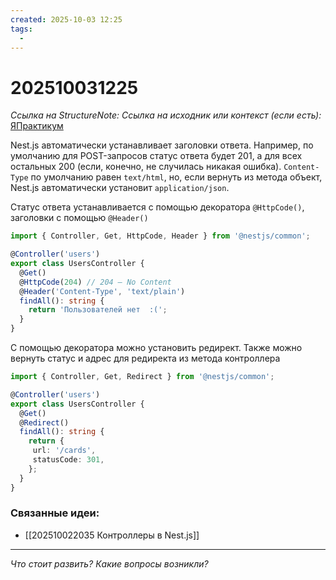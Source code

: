 ```yaml
---
created: 2025-10-03 12:25
tags:
  -
---
```

# 202510031225
*Ссылка на StructureNote:*
*Ссылка на исходник или контекст (если есть):* [ЯПрактикум](https://practicum.yandex.ru/learn/backend-nodejs/courses/a4214ab0-2146-4152-b90e-651bf4c7ca5e/sprints/564244/topics/1df920a3-5c6a-4fcd-884c-0f66136c2b56/lessons/c38ca5aa-94de-4791-ab42-75f56d3ae370/)


Nest.js автоматически устанавливает заголовки ответа. Например, по умолчанию для POST-запросов статус ответа будет 201, а для всех остальных 200 (если, конечно, не случилась никакая ошибка). `Content-Type` по умолчанию равен `text/html`, но, если вернуть из метода объект, Nest.js автоматически установит `application/json`.

Статус ответа устанавливается с помощью декоратора `@HttpCode()`, заголовки с помощью `@Header()`
```ts
import { Controller, Get, HttpCode, Header } from '@nestjs/common';

@Controller('users')
export class UsersController {
  @Get()
  @HttpCode(204) // 204 — No Content
  @Header('Content-Type', 'text/plain')
  findAll(): string {
    return 'Пользователей нет  :(';
  }
}
```
C помощью декоратора можно установить редирект. Также можно вернуть статус и адрес для редиректа из метода контроллера
```ts
import { Controller, Get, Redirect } from '@nestjs/common';

@Controller('users')
export class UsersController {
  @Get()
  @Redirect()
  findAll(): string {
    return {
     url: '/cards',
     statusCode: 301, 
    };
  }
}
```

### Связанные идеи:
* [[202510022035 Контроллеры в Nest.js]]
---

*Что стоит развить? Какие вопросы возникли?*